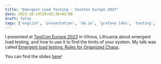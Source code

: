 ```yaml
---
title: "Emergent Load Testing - TestCon Europe 2023"
date: 2023-10-24T20:05:36+03:00
draft: false
tags: ['english', 'presentation', 'k6.io', 'grafana labs', 'testing', 'observability']
---
```

I presented at [TestCon Europe 2023](https://testcon.lt/) in Vilnius, Lithuania about emergent load testing, and how to use it to find the limits of your system. My talk was called [Emergent load testing: Rules for Organized Chaos](https://events.pinetool.ai/3078/#sessions/100686?referrer%5Bpathname%5D=%2Fsessions&referrer%5Bsearch%5D=&referrer%5Btitle%5D=Sessions).

You can find the slides [here](https://slides.nicolevanderhoeven.com/2023-emergent-load-testing-testconeu/)!